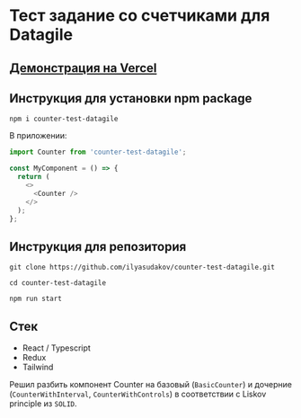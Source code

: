 # Тест задание со счетчиками для Datagile

## [Демонстрация на Vercel](https://counter-test-datagile.vercel.app/)

## Инструкция для установки npm package

```
npm i counter-test-datagile
```

В приложении:

```javascript
import Counter from 'counter-test-datagile';

const MyComponent = () => {
  return (
    <>
      <Counter />
    </>
  );
};
```

## Инструкция для репозитория

```
git clone https://github.com/ilyasudakov/counter-test-datagile.git

cd counter-test-datagile

npm run start
```

## Стек

- React / Typescript
- Redux
- Tailwind

Решил разбить компонент Counter на базовый (`BasicCounter`) и дочерние (`CounterWithInterval`, `CounterWithControls`) в соответствии с Liskov principle из `SOLID`.
